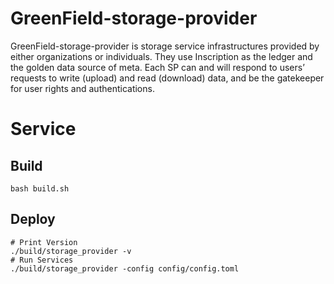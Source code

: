 # GreenField-storage-provider

GreenField-storage-provider is storage service infrastructures provided by either organizations or individuals. They use Inscription as the ledger and the golden data source of meta. Each SP can and will respond to users’ requests to write (upload) and read (download) data, and be the gatekeeper for user rights and authentications. 

# Service
## Build
```shell
bash build.sh
```
## Deploy
```shell
# Print Version
./build/storage_provider -v
# Run Services
./build/storage_provider -config config/config.toml
```

